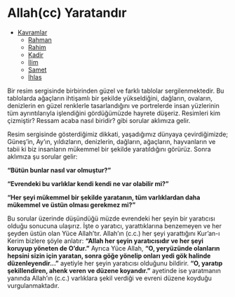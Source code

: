 # Allah(cc) Yaratandır

*   [Kavramlar](Kavramlar)
    *   [Rahman](Rahman)
    *   [Rahim](Rahim)
    *   [Kadir](Kadir)
    *   [İlim](İlim)
    *   [Samet](Samet)
    *   [İhlas](İhlas)

Bir resim sergisinde birbirinden güzel ve farklı tablolar sergilenmektedir. Bu tablolarda ağaçların ihtişamlı bir şekilde yükseldiğini, dağların, ovaların, denizlerin en güzel renklerle tasarlandığını ve portrelerde insan yüzlerinin tüm ayrıntılarıyla işlendiğini gördüğümüzde hayrete düşeriz. Resimleri kim çizmiştir? Ressam acaba nasıl biridir? gibi sorular aklımıza gelir.
        

Resim sergisinde gösterdiğimiz dikkati, yaşadığımız dünyaya çevirdiğimizde; Güneş’in, Ay’ın, yıldızların, denizlerin, dağların, ağaçların, hayvanların ve tabii ki biz insanların mükemmel bir şekilde yaratıldığını görürüz. Sonra aklımıza şu sorular gelir:

**“Bütün bunlar nasıl var olmuştur?”**

**“Evrendeki bu varlıklar kendi kendi ne var olabilir mi?”**

**“Her şeyi mükemmel bir şekilde yaratanın, tüm varlıklardan daha mükemmel ve üstün olması gerekmez mi?”**

Bu sorular üzerinde düşündüğü müzde evrendeki her şeyin bir yaratıcısı olduğu sonucuna ulaşırız. İşte o yaratıcı, yarattıklarına benzemeyen ve her şeyden üstün olan Yüce Allah’tır. Allah’ın (c.c.) her şeyi yarattığını Kur’an-ı Kerim bizlere şöyle anlatır: **“Allah her şeyin yaratıcısıdır ve her şeyi koruyup yöneten de O’dur.”** Ayrıca Yüce Allah, **“O, yeryüzünde olanların hepsini sizin için yaratan, sonra göğe yönelip onları yedi gök halinde düzenleyendir...”** ayetiyle her şeyin yaratıcısı olduğunu bildirir. **“O, yaratıp şekillendiren, ahenk veren ve düzene koyandır.”**  ayetinde ise yaratmanın yanında Allah’ın (c.c.) varlıklara şekil verdiği ve evreni düzene koyduğu vurgulanmaktadır.
